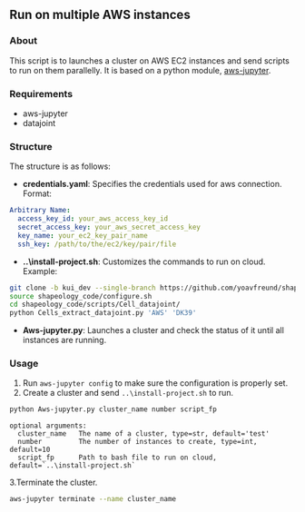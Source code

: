 ## Run on multiple AWS instances
### About
This script is to launches a cluster on AWS EC2 instances and 
send scripts to run on them parallelly. It is based on a python module,
[aws-jupyter](https://github.com/arapat/aws-jupyter).

### Requirements
* aws-jupyter
* datajoint

### Structure
The structure is as follows:
* **credentials.yaml**: Specifies the credentials used for aws connection. 
Format:
```yaml
Arbitrary Name:
  access_key_id: your_aws_access_key_id
  secret_access_key: your_aws_secret_access_key
  key_name: your_ec2_key_pair_name
  ssh_key: /path/to/the/ec2/key/pair/file
```
* **..\install-project.sh**: Customizes the commands to run on cloud. Example:
```bash
git clone -b kui_dev --single-branch https://github.com/yoavfreund/shapeology_code.git
source shapeology_code/configure.sh
cd shapeology_code/scripts/Cell_datajoint/
python Cells_extract_datajoint.py 'AWS' 'DK39'
```
* **Aws-jupyter.py**: Launches a cluster and check the status of it until all instances are running. 

### Usage
1. Run `aws-jupyter config` to make sure the configuration 
is properly set.
2. Create a cluster and send `..\install-project.sh` to run.
```bash
python Aws-jupyter.py cluster_name number script_fp
```
```
optional arguments:
  cluster_name   The name of a cluster, type=str, default='test'
  number         The number of instances to create, type=int, default=10
  script_fp      Path to bash file to run on cloud, default=`..\install-project.sh`
```
3.Terminate the cluster.
```bash
aws-jupyter terminate --name cluster_name
```

